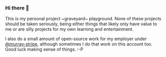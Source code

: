### Hi there 👋

This is my personal project ~graveyard~ playground. None of these projects should be taken seriously, being either things that likely only have value to me or are silly projects for my own learning and entertainment.

I also do a small amount of open-source work for my employer under [@murray-stripe](https://github.com/murray-stripe/), although sometimes I do that work on this account too. Good luck making sense of things. :-P

<!--
**JohnMurray/JohnMurray** is a ✨ _special_ ✨ repository because its `README.md` (this file) appears on your GitHub profile.

Here are some ideas to get you started:

- 🔭 I’m currently working on ...
- 🌱 I’m currently learning ...
- 👯 I’m looking to collaborate on ...
- 🤔 I’m looking for help with ...
- 💬 Ask me about ...
- 📫 How to reach me: ...
- 😄 Pronouns: ...
- ⚡ Fun fact: ...
-->
